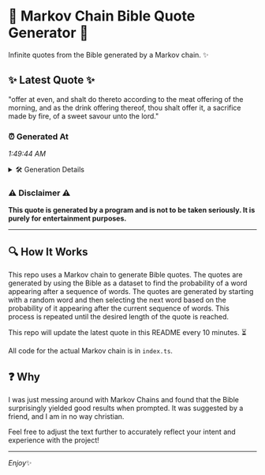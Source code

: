 # 📖 Markov Chain Bible Quote Generator 📖

Infinite quotes from the Bible generated by a Markov chain. ✨

## ✨ Latest Quote ✨
"offer at even, and shalt do thereto according to the meat offering of the morning, and as the drink offering thereof, thou shalt offer it, a sacrifice made by fire, of a sweet savour unto the lord."

### ⏰ Generated At
*1:49:44 AM*

<details>
    <summary>🛠️ Generation Details</summary>
    <p>
        <strong>🌱 Seed:</strong> offer<br>
        <strong>🔄 Iterations:</strong> 36<br>
        <strong>📜 Context History:</strong><br>[ offer ]: at<br>[ offer, at ]: even,<br>[ offer, at, even, ]: and<br>[ offer, at, even,, and ]: shalt<br>[ offer, at, even,, and, shalt ]: do<br>[ offer, at, even,, and, shalt, do ]: thereto<br>[ at, even,, and, shalt, do, thereto ]: according<br>[ even,, and, shalt, do, thereto, according ]: to<br>[ and, shalt, do, thereto, according, to ]: the<br>[ shalt, do, thereto, according, to, the ]: meat<br>[ do, thereto, according, to, the, meat ]: offering<br>[ thereto, according, to, the, meat, offering ]: of<br>[ according, to, the, meat, offering, of ]: the<br>[ to, the, meat, offering, of, the ]: morning,<br>[ the, meat, offering, of, the, morning, ]: and<br>[ meat, offering, of, the, morning,, and ]: as<br>[ offering, of, the, morning,, and, as ]: the<br>[ of, the, morning,, and, as, the ]: drink<br>[ the, morning,, and, as, the, drink ]: offering<br>[ morning,, and, as, the, drink, offering ]: thereof,<br>[ and, as, the, drink, offering, thereof, ]: thou<br>[ as, the, drink, offering, thereof,, thou ]: shalt<br>[ the, drink, offering, thereof,, thou, shalt ]: offer<br>[ drink, offering, thereof,, thou, shalt, offer ]: it,<br>[ offering, thereof,, thou, shalt, offer, it, ]: a<br>[ thereof,, thou, shalt, offer, it,, a ]: sacrifice<br>[ thou, shalt, offer, it,, a, sacrifice ]: made<br>[ shalt, offer, it,, a, sacrifice, made ]: by<br>[ offer, it,, a, sacrifice, made, by ]: fire,<br>[ it,, a, sacrifice, made, by, fire, ]: of<br>[ a, sacrifice, made, by, fire,, of ]: a<br>[ sacrifice, made, by, fire,, of, a ]: sweet<br>[ made, by, fire,, of, a, sweet ]: savour<br>[ by, fire,, of, a, sweet, savour ]: unto<br>[ fire,, of, a, sweet, savour, unto ]: the<br>[ of, a, sweet, savour, unto, the ]: lord.<br>
    </p>
</details>

### ⚠️ Disclaimer ⚠️
**This quote is generated by a program and is not to be taken seriously. It is purely for entertainment purposes.**

---

## 🔍 How It Works

This repo uses a Markov chain to generate Bible quotes. The quotes are generated by using the Bible as a dataset to find the probability of a word appearing after a sequence of words. The quotes are generated by starting with a random word and then selecting the next word based on the probability of it appearing after the current sequence of words. This process is repeated until the desired length of the quote is reached.

This repo will update the latest quote in this README every 10 minutes. ⏳

All code for the actual Markov chain is in `index.ts`.

## ❓ Why

I was just messing around with Markov Chains and found that the Bible surprisingly yielded good results when prompted. 
It was suggested by a friend, and I am in no way christian.

Feel free to adjust the text further to accurately reflect your intent and experience with the project!

---

*Enjoy*✨

